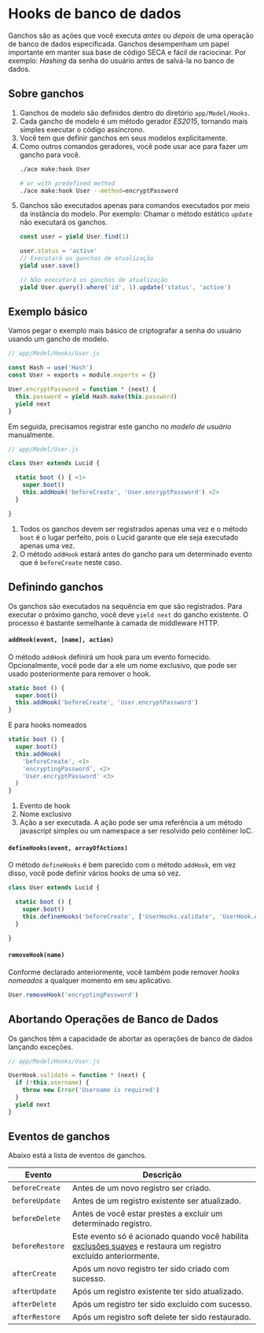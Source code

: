 # Hooks de banco de dados

Ganchos são as ações que você executa *antes* ou *depois* de uma operação de banco de dados especificada. Ganchos desempenham um papel importante em manter sua base de código SECA e fácil de raciocinar. Por exemplo: *Hashing* da senha do usuário antes de salvá-la no banco de dados.

## Sobre ganchos

1. Ganchos de modelo são definidos dentro do diretório `app/Model/Hooks`.
2. Cada gancho de modelo é um método gerador *ES2015*, tornando mais simples executar o código assíncrono.
3. Você tem que definir ganchos em seus modelos explicitamente.
4. Como outros comandos geradores, você pode usar ace para fazer um gancho para você.
    ```bash
    ./ace make:hook User

    # or with predefined method
    ./ace make:hook User --method=encryptPassword
    ```
5. Ganchos são executados apenas para comandos executados por meio da instância do modelo. Por exemplo: Chamar o método estático `update` não executará os ganchos.
    ```js
    const user = yield User.find(1)

    user.status = 'active'
    // Executará os ganchos de atualização
    yield user.save()

    // Não executará os ganchos de atualização
    yield User.query().where('id', 1).update('status', 'active')
    ```

## Exemplo básico
Vamos pegar o exemplo mais básico de criptografar a senha do usuário usando um gancho de modelo.

```js
// app/Model/Hooks/User.js

const Hash = use('Hash')
const User = exports = module.exports = {}

User.encryptPassword = function * (next) {
  this.password = yield Hash.make(this.password)
  yield next
}
```

Em seguida, precisamos registrar este gancho no *modelo de usuário* manualmente.

```js
// app/Model/User.js

class User extends Lucid {

  static boot () { <1>
    super.boot()
    this.addHook('beforeCreate', 'User.encryptPassword') <2>
  }

}
```

1. Todos os ganchos devem ser registrados apenas uma vez e o método `boot` é o lugar perfeito, pois o Lucid garante que ele seja executado apenas uma vez.
2. O método `addHook` estará antes do gancho para um determinado evento que é `beforeCreate` neste caso.

## Definindo ganchos
Os ganchos são executados na sequência em que são registrados. Para executar o próximo gancho, você deve `yield next` do gancho existente. O processo é bastante semelhante à camada de middleware HTTP.

#### `addHook(event, [name], action)`
O método `addHook` definirá um hook para um evento fornecido. Opcionalmente, você pode dar a ele um nome exclusivo, que pode ser usado posteriormente para remover o hook.

```js
static boot () {
  super.boot()
  this.addHook('beforeCreate', 'User.encryptPassword')
}
```

E para hooks nomeados

```js
static boot () {
  super.boot()
  this.addHook(
    'beforeCreate', <1>
    'encryptingPassword', <2>
    'User.encryptPassword' <3>
  )
}
```

1. Evento de hook
2. Nome exclusivo
3. Ação a ser executada. A ação pode ser uma referência a um método javascript simples ou um namespace a ser resolvido pelo contêiner IoC.

#### `defineHooks(event, arrayOfActions)`
O método `defineHooks` é bem parecido com o método `addHook`, em vez disso, você pode definir vários hooks de uma só vez.

```js
class User extends Lucid {

  static boot () {
    super.boot()
    this.defineHooks('beforeCreate', ['UserHooks.validate', 'UserHook.encryptPassword'])
  }

}
```

#### `removeHook(name)`
Conforme declarado anteriormente, você também pode remover *hooks nomeados* a qualquer momento em seu aplicativo.

```js
User.removeHook('encryptingPassword')
```

## Abortando Operações de Banco de Dados
Os ganchos têm a capacidade de abortar as operações de banco de dados lançando exceções.

```js
// app/Model/Hooks/User.js

UserHook.validate = function * (next) {
  if (!this.username) {
    throw new Error('Username is required')
  }
  yield next
}
```

## Eventos de ganchos
Abaixo está a lista de eventos de ganchos.

| Evento          | Descrição                                           |
|-----------------|-----------------------------------------------------|
| `beforeCreate`  | Antes de um novo registro ser criado.               |
| `beforeUpdate`  | Antes de um registro existente ser atualizado.      |
| `beforeDelete`  | Antes de você estar prestes a excluir um determinado registro. |
| `beforeRestore` | Este evento só é acionado quando você habilita [exclusões suaves](/docs/06-lucid/01-lucid.md#deletetimestamp) e restaura um registro excluído anteriormente. |
| `afterCreate`   | Após um novo registro ter sido criado com sucesso.  |
| `afterUpdate`   | Após um registro existente ter sido atualizado.     |
| `afterDelete`   | Após um registro ter sido excluído com sucesso.     |
| `afterRestore`  | Após um registro soft delete ter sido restaurado.   |
